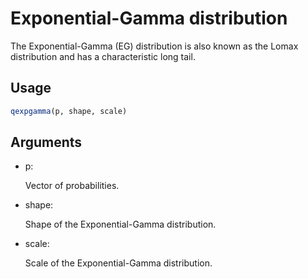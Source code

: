 # Exponential-Gamma distribution

The Exponential-Gamma (EG) distribution is also known as the Lomax
distribution and has a characteristic long tail.

## Usage

``` r
qexpgamma(p, shape, scale)
```

## Arguments

- p:

  Vector of probabilities.

- shape:

  Shape of the Exponential-Gamma distribution.

- scale:

  Scale of the Exponential-Gamma distribution.
